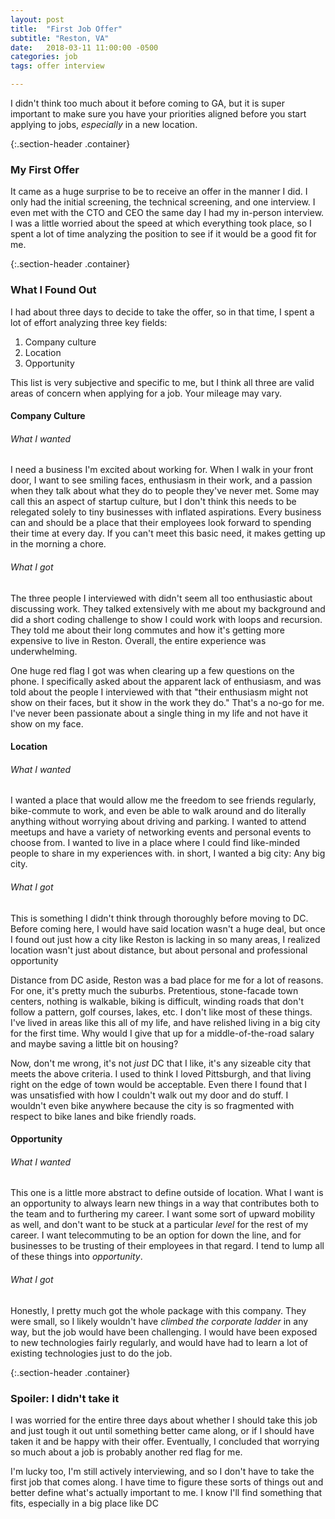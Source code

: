 ```yaml
---
layout: post
title:  "First Job Offer"
subtitle: "Reston, VA"
date:   2018-03-11 11:00:00 -0500
categories: job
tags: offer interview

---
```


I didn't think too much about it before coming to GA, but it is super important to make sure you have your priorities aligned before you start applying to jobs, _especially_ in a new location. 

{:.section-header .container}
### My First Offer

It came as a huge surprise to be to receive an offer in the manner I did. I only had the initial screening, the technical screening, and one interview. I even met with the CTO and CEO the same day I had my in-person interview. I was a little worried about the speed at which everything took place, so I spent a lot of time analyzing the position to see if it would be a good fit for me.


{:.section-header .container}
### What I Found Out

I had about three days to decide to take the offer, so in that time, I spent a lot of effort analyzing three key fields:

1. Company culture
2. Location
3. Opportunity

This list is very subjective and specific to me, but I think all three are valid areas of concern when applying for a job. Your mileage may vary.

#### Company Culture

###### _What I wanted_
I need a business I'm excited about working for. When I walk in your front door, I want to see smiling faces, enthusiasm in their work, and a passion when they talk about what they do to people they've never met. Some may call this an aspect of startup culture, but I don't think this needs to be relegated solely to tiny businesses with inflated aspirations. Every business can and should be a place that their employees look forward to spending their time at every day. If you can't meet this basic need, it makes getting up in the morning a chore. 

###### _What I got_
The three people I interviewed with didn't seem all too enthusiastic about discussing work. They talked extensively with me about my background and did a short coding challenge to show I could work with loops and recursion. They told me about their long commutes and how it's getting more expensive to live in Reston. Overall, the entire experience was underwhelming. 

One huge red flag I got was when clearing up a few questions on the phone. I specifically asked about the apparent lack of enthusiasm, and was told about the people I interviewed with that "their enthusiasm might not show on their faces, but it show in the work they do." That's a no-go for me. I've never been passionate about a single thing in my life and not have it show on my face.


#### Location

###### _What I wanted_
I wanted a place that would allow me the freedom to see friends regularly, bike-commute to work, and even be able to walk around and do literally anything without worrying about driving and parking. I wanted to attend meetups and have a variety of networking events and personal events to choose from. I wanted to live in a place where I could find like-minded people to share in my experiences with. in short, I wanted a big city: Any big city.  


###### _What I got_
This is something I didn't think through thoroughly before moving to DC. Before coming here, I would have said location wasn't a huge deal, but once I found out just how a city like Reston is lacking in so many areas, I realized location wasn't just about distance, but about personal and professional opportunity

Distance from DC aside, Reston was a bad place for me for a lot of reasons. For one, it's pretty much the suburbs. Pretentious, stone-facade town centers, nothing is walkable, biking is difficult, winding roads that don't follow a pattern, golf courses, lakes, etc. I don't like most of these things. I've lived in areas like this all of my life, and have relished living in a big city for the first time. Why would I give that up for a middle-of-the-road salary and maybe saving a little bit on housing?

Now, don't me wrong, it's not _just_ DC that I like, it's any sizeable city that meets the above criteria. I used to think I loved Pittsburgh, and that living right on the edge of town would be acceptable. Even there I found that I was unsatisfied with how I couldn't walk out my door and do stuff. I wouldn't even bike anywhere because the city is so fragmented with respect to bike lanes and bike friendly roads. 

#### Opportunity

###### _What I wanted_
This one is a little more abstract to define outside of location. What I want is an opportunity to always learn new things in a way that contributes both to the team and to furthering my career. I want some sort of upward mobility as well, and don't want to be stuck at a particular _level_ for the rest of my career. I want telecommuting to be an option for down the line, and for businesses to be trusting of their employees in that regard. I tend to lump all of these things into _opportunity_.

###### _What I got_

Honestly, I pretty much got the whole package with this company. They were small, so I likely wouldn't have _climbed the corporate ladder_ in any way, but the job would have been challenging. I would have been exposed to new technologies fairly regularly, and would have had to learn a lot of existing technologies just to do the job.


{:.section-header .container}
### Spoiler: I didn't take it

I was worried for the entire three days about whether I should take this job and just tough it out until something better came along, or if I should have taken it and be happy with their offer. Eventually, I concluded that worrying so much about a job is probably another red flag for me. 

I'm lucky too, I'm still actively interviewing, and so I don't have to take the first job that comes along. I have time to figure these sorts of things out and better define what's actually important to me. I know I'll find something that fits, especially in a big place like DC

